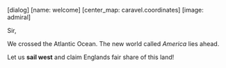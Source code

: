 [dialog]
[name: welcome]
[center_map: caravel.coordinates]
[image: admiral]

Sir,

We crossed the Atlantic Ocean.
  The new world called *America* lies ahead.

Let us **sail west** and claim Englands fair share of this land!



